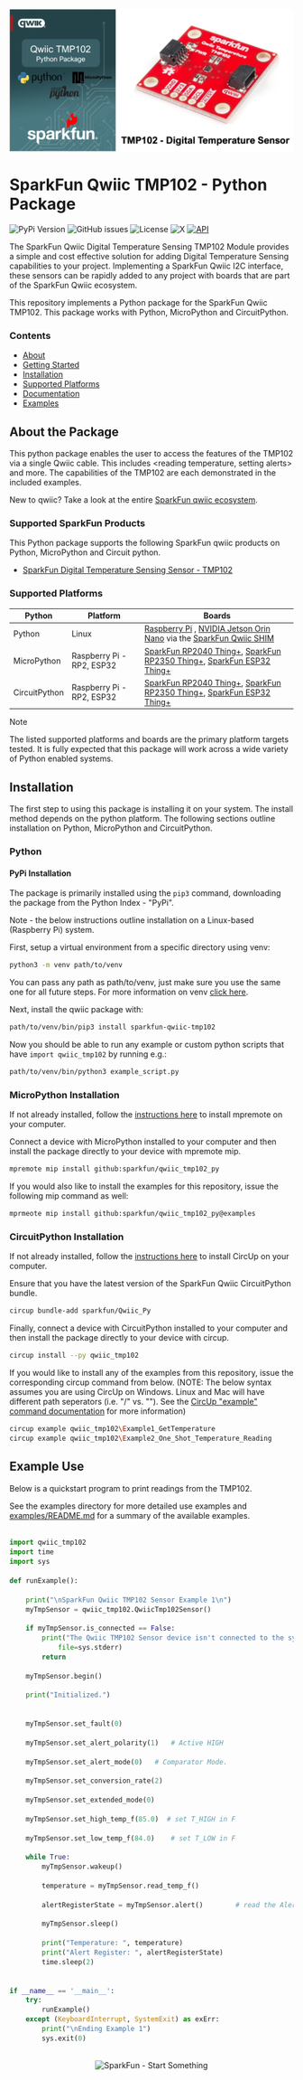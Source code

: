 ![Qwiic TMP102 - Python Package](docs/images/gh-banner.png "qwiic TMP102 Python Package")

# SparkFun Qwiic TMP102 - Python Package

![PyPi Version](https://img.shields.io/pypi/v/sparkfun_qwiic_tmp102)
![GitHub issues](https://img.shields.io/github/issues/sparkfun/qwiic_tmp102_py)
![License](https://img.shields.io/github/license/sparkfun/qwiic_tmp102_py)
![X](https://img.shields.io/twitter/follow/sparkfun)
[![API](https://img.shields.io/badge/API%20Reference-blue)](https://docs.sparkfun.com/qwiic_tmp102_py/classqwiic__tmp102_1_1_qwiic_tmp102_sensor.html)

The SparkFun Qwiic Digital Temperature Sensing TMP102 Module provides a simple and cost effective solution for adding Digital Temperature Sensing capabilities to your project. Implementing a SparkFun Qwiic I2C interface, these sensors can be rapidly added to any project with boards that are part of the SparkFun Qwiic ecosystem.

This repository implements a Python package for the SparkFun Qwiic TMP102. This package works with Python, MicroPython and CircuitPython.

### Contents

* [About](#about-the-package)
* [Getting Started](#getting-started)
* [Installation](#installation)
* [Supported Platforms](#supported-platforms)
* [Documentation](https://docs.sparkfun.com/qwiic_tmp102_py/classqwiic__tmp102_1_1_qwiic_tmp102_sensor.html)
* [Examples](#examples)

## About the Package

This python package enables the user to access the features of the TMP102 via a single Qwiic cable. This includes <reading temperature, setting alerts> and more. The capabilities of the TMP102 are each demonstrated in the included examples.

New to qwiic? Take a look at the entire [SparkFun qwiic ecosystem](https://www.sparkfun.com/qwiic).

### Supported SparkFun Products

This Python package supports the following SparkFun qwiic products on Python, MicroPython and Circuit python. 

* [SparkFun Digital Temperature Sensing Sensor - TMP102](https://www.sparkfun.com/products/16304)

### Supported Platforms

| Python | Platform | Boards |
|--|--|--|
| Python | Linux | [Raspberry Pi](https://www.sparkfun.com/raspberry-pi-5-8gb.html) , [NVIDIA Jetson Orin Nano](https://www.sparkfun.com/nvidia-jetson-orin-nano-developer-kit.html) via the [SparkFun Qwiic SHIM](https://www.sparkfun.com/sparkfun-qwiic-shim-for-raspberry-pi.html) |
| MicroPython | Raspberry Pi - RP2, ESP32 | [SparkFun RP2040 Thing+](https://www.sparkfun.com/sparkfun-thing-plus-rp2040.html), [SparkFun RP2350 Thing+](https://www.sparkfun.com/sparkfun-thing-plus-rp2350.html), [SparkFun ESP32 Thing+](https://www.sparkfun.com/sparkfun-thing-plus-esp32-wroom-usb-c.html)
|CircuitPython | Raspberry Pi - RP2, ESP32 | [SparkFun RP2040 Thing+](https://www.sparkfun.com/sparkfun-thing-plus-rp2040.html), [SparkFun RP2350 Thing+](https://www.sparkfun.com/sparkfun-thing-plus-rp2350.html), [SparkFun ESP32 Thing+](https://www.sparkfun.com/sparkfun-thing-plus-esp32-wroom-usb-c.html)

> [!NOTE]
> The listed supported platforms and boards are the primary platform targets tested. It is fully expected that this package will work across a wide variety of Python enabled systems. 

## Installation 

The first step to using this package is installing it on your system. The install method depends on the python platform. The following sections outline installation on Python, MicroPython and CircuitPython.

### Python 

#### PyPi Installation

The package is primarily installed using the `pip3` command, downloading the package from the Python Index - "PyPi". 

Note - the below instructions outline installation on a Linux-based (Raspberry Pi) system.

First, setup a virtual environment from a specific directory using venv:
```sh
python3 -m venv path/to/venv
```
You can pass any path as path/to/venv, just make sure you use the same one for all future steps. For more information on venv [click here](https://docs.python.org/3/library/venv.html).

Next, install the qwiic package with:
```sh
path/to/venv/bin/pip3 install sparkfun-qwiic-tmp102
```
Now you should be able to run any example or custom python scripts that have `import qwiic_tmp102` by running e.g.:
```sh
path/to/venv/bin/python3 example_script.py
```

### MicroPython Installation
If not already installed, follow the [instructions here](https://docs.micropython.org/en/latest/reference/mpremote.html) to install mpremote on your computer.

Connect a device with MicroPython installed to your computer and then install the package directly to your device with mpremote mip.
```sh
mpremote mip install github:sparkfun/qwiic_tmp102_py
```

If you would also like to install the examples for this repository, issue the following mip command as well:
```sh
mprmeote mip install github:sparkfun/qwiic_tmp102_py@examples
```

### CircuitPython Installation
If not already installed, follow the [instructions here](https://docs.circuitpython.org/projects/circup/en/latest/#installation) to install CircUp on your computer.

Ensure that you have the latest version of the SparkFun Qwiic CircuitPython bundle. 
```sh
circup bundle-add sparkfun/Qwiic_Py
```

Finally, connect a device with CircuitPython installed to your computer and then install the package directly to your device with circup.
```sh
circup install --py qwiic_tmp102
```

If you would like to install any of the examples from this repository, issue the corresponding circup command from below. (NOTE: The below syntax assumes you are using CircUp on Windows. Linux and Mac will have different path seperators (i.e. "/" vs. "\"). See the [CircUp "example" command documentation](https://learn.adafruit.com/keep-your-circuitpython-libraries-on-devices-up-to-date-with-circup/example-command) for more information)

```sh
circup example qwiic_tmp102\Example1_GetTemperature
circup example qwiic_tmp102\Example2_One_Shot_Temperature_Reading

```

Example Use
 ---------------
Below is a quickstart program to print readings from the TMP102.

See the examples directory for more detailed use examples and [examples/README.md](https://github.com/sparkfun/qwiic_tmp102_py/blob/main/examples/README.md) for a summary of the available examples.

```python

import qwiic_tmp102
import time
import sys

def runExample():

	print("\nSparkFun Qwiic TMP102 Sensor Example 1\n")
	myTmpSensor = qwiic_tmp102.QwiicTmp102Sensor()

	if myTmpSensor.is_connected == False:
		print("The Qwiic TMP102 Sensor device isn't connected to the system. Please check your connection", \
			file=sys.stderr)
		return

	myTmpSensor.begin()

	print("Initialized.")

  
	myTmpSensor.set_fault(0)
  
	myTmpSensor.set_alert_polarity(1)	# Active HIGH
  
	myTmpSensor.set_alert_mode(0)	# Comparator Mode.
  
	myTmpSensor.set_conversion_rate(2)
  
	myTmpSensor.set_extended_mode(0)

	myTmpSensor.set_high_temp_f(85.0)  # set T_HIGH in F
  
	myTmpSensor.set_low_temp_f(84.0)	# set T_LOW in F
		
	while True:
		myTmpSensor.wakeup()
		
		temperature = myTmpSensor.read_temp_f()
		
		alertRegisterState = myTmpSensor.alert()		# read the Alert from register
		
		myTmpSensor.sleep()
		
		print("Temperature: ", temperature)
		print("Alert Register: ", alertRegisterState)
		time.sleep(2)
	

if __name__ == '__main__':
	try:
		runExample()
	except (KeyboardInterrupt, SystemExit) as exErr:
		print("\nEnding Example 1")
		sys.exit(0)



```
<p align="center">
<img src="https://cdn.sparkfun.com/assets/custom_pages/3/3/4/dark-logo-red-flame.png" alt="SparkFun - Start Something">
</p>
